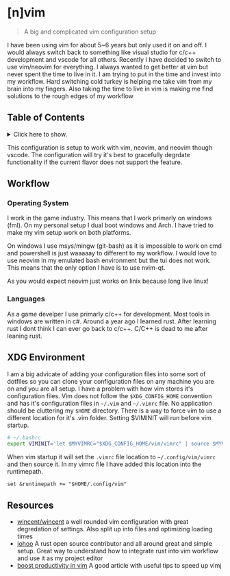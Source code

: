 # [n]vim

> A big and complicated vim configuration setup

I have been using vim for about 5~6 years but only used it on and off. I would always switch back to something like
visual studio for c/c++ development and vscode for all others. Recently I have decided to switch to use vim/neovim for
everything. I always wanted to get better at vim but never spent the time to live in it. I am trying to put in the time
and invest into my workflow. Hard switching cold turkey is helping me take vim from my brain into my fingers. Also
taking the time to live in vim is making me find solutions to the rough edges of my workflow

## Table of Contents

<details>
<summary>Click here to show.</summary>

<!-- BEGIN-MARKDOWN-TOC -->

- [Workflow](#workflow)
    - [Operating System](#operating-system)
    - [Languages](#languages)
- [XDG Environment](#xdg-environment)
- [Resources](#resources)

<!-- END-MARKDOWN-TOC -->

</details>

This configuration is setup to work with vim, neovim, and neovim though vscode.
The configuration will try it's best to gracefully degrdate functionality if
the current flavor does not support the feature.

## Workflow

### Operating System

I work in the game industry. This means that I work primarly on windows (fml). On my personal setup I dual boot windows
and Arch. I have tried to make my vim setup work on both platforms.

On windows I use msys/mingw (git-bash) as it is impossible to work on cmd and powershell is just waaaaay to different
to my workflow. I would love to use neovim in my emulated bash environment but the tui does not work. This means that
the only option I have is to use nvim-qt.

As you would expect neovim just works on linix because long live linux!

### Languages

As a game develper I use primarly c/c++ for development. Most tools in windows are written in c#. Around a year ago I
learned rust. After learning rust I dont think I can ever go back to c/c++. C/C++ is dead to me after leaning rust.

## XDG Environment

I am a big advicate of adding your configuration files into some sort of dotfiles so you can clone your configuration
files on any machine you are on and you are all setup. I have a problem with how vim stores it's configuration files.
Vim does not follow the `$XDG_CONFIG_HOME` convention and has it's configuration files in `~/.vim` and `~/.vimrc` file. No
application should be cluttering my `$HOME` directory. There is a way to force vim to use a different location for it's
.vim folder. Setting $VIMINIT will run before vim startup.

```bash
# ~/.bashrc
export VIMINIT='let $MYVIMRC="$XDG_CONFIG_HOME/vim/vimrc" | source $MYVIMRC'
```

When vim startup it will set the `.vimrc` file location to `~/.config/vim/vimrc` and then source it. In my vimrc file I have
added this location into the runtimepath.

```vim
set &runtimepath += "$HOME/.config/vim"
```

## Resources

- [wincent/wincent](https://github.com/wincent/wincent/tree/master/roles/dotfiles/files/.vim) a well rounded vim
    configuration with great degredation of settings. Also split up into files and optimizing loading times
- [johoo](https://github.com/jonhoo/configs) A rust open source contributor and all around great and simple setup. Great
    way to understand how to integrate rust into vim workflow and use it as my project editor
- [boost productivity in vim](https://sheerun.net/2014/03/21/how-to-boost-your-vim-productivity/) A good article with
    useful tips to speed up vimj
